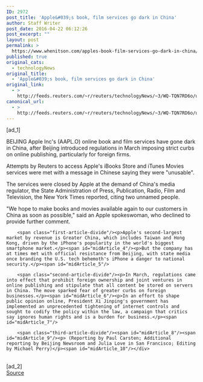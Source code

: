 ```yaml
---
ID: 2972
post_title: 'Apple&#039;s book, film services go dark in China'
author: Staff Writer
post_date: 2016-04-22 06:12:26
post_excerpt: ""
layout: post
permalink: >
  https://www.whenitson.com/apples-book-film-services-go-dark-in-china/
published: true
original_cats:
  - technologyNews
original_title:
  - 'Apple&#039;s book, film services go dark in China'
original_link:
  - >
    http://feeds.reuters.com/~r/reuters/technologyNews/~3/WQ-TQN7RD6o/us-apple-china-idUSKCN0XJ0CD
canonical_url:
  - >
    http://feeds.reuters.com/~r/reuters/technologyNews/~3/WQ-TQN7RD6o/us-apple-china-idUSKCN0XJ0CD
---
```

 [ad_1]
<br><div id="articleText">
<span id="midArticle_start"/>

<span class="focusParagraph" readability="6"><p><span class="articleLocation">BEIJING</span> Apple Inc's (<span id="symbol_AAPL.O_0">AAPL.O</span>) online book and film services have gone dark in China, after Beijing introduced regulations in March imposing strict curbs on online publishing, particularly for foreign firms.</p></span><span id="midArticle_0"/><p>Attempts by Reuters to access Apple's iBooks Store and iTunes Movies services were met with a message in Chinese saying they were "unusable".</p><span id="midArticle_1"/><p>The services were closed by Apple at the demand of China's media regulator, the State Administration of Press, Publication, Radio, Film and Television, the New York Times reported, citing two unnamed people.</p><span id="midArticle_2"/><p>"We hope to make books and movies available again to our customers in China as soon as possible," said an Apple spokeswoman, who declined to provide further comment.</p><span id="midArticle_3"/>
        
        <span class="first-article-divide"/><p>Apple's second-largest market by revenue is Greater China, which includes Taiwan and Hong Kong, driven by the iPhone's popularity in the world's biggest smartphone market.</p><span id="midArticle_4"/><p>But the company has at times met with official resistance from Beijing, with state media once branding the U.S. tech behemoth's iPhone a danger to national security.</p><span id="midArticle_5"/>
        
        <span class="second-article-divide"/><p>In March, regulations came into effect that prohibit foreign ownership and joint ventures in online publishing and stipulate that all content be stored on servers in China. The move sparked fear of greater curbs on foreign businesses.</p><span id="midArticle_6"/><p>In an effort to shape public opinion online, President Xi Jinping's government has implemented an unprecedented tightening of internet controls and sought to codify the policy within the law, a campaign that critics say ignores human rights and is a burden for business.</p><span id="midArticle_7"/>
        
        <span class="third-article-divide"/><span id="midArticle_8"/><span id="midArticle_9"/><p> (Reporting by Paul Carsten; Additional reporting by Beijing Newsroom and Julia Love in San Francisco; Editing by Michael Perry)</p><span id="midArticle_10"/></div>
<br>[ad_2]
<br><a href="http://feeds.reuters.com/~r/reuters/technologyNews/~3/WQ-TQN7RD6o/us-apple-china-idUSKCN0XJ0CD">Source </a>